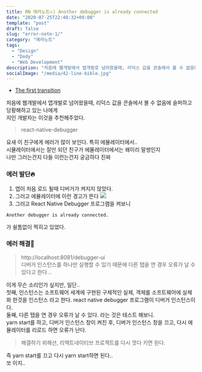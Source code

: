```yaml
---
title: RN 에러노트🔥) Another debugger is already connected
date: "2020-07-25T22:40:32+09:00"
template: "post"
draft: false
slug: "error-note-1/"
category: "에러노트"
tags:
  - "Design"
  - "Dody"
  - "Web Development"
description: "처음에 웹개발에서 앱개발로 넘어왔을때, 리덕스 값을 콘솔에서 볼 수 없음에 슬퍼하고 당황해하고 있는 나에게 지인 개발자는 이것을 추천해주었다. react-native-debugger ... "
socialImage: "/media/42-line-bible.jpg"
---
```


<!-- 다른 시리즈들을 넣어놓으면 되겠다. -->
- [The first transition](#the-first-transition)

처음에 웹개발에서 앱개발로 넘어왔을때, 리덕스 값을 콘솔에서 볼 수 없음에 슬퍼하고 당황해하고 있는 나에게   
지인 개발자는 이것을 추천해주었다. 

> react-native-debugger

요새 이 친구에게 에러가 많이 보인다. 특히 에뮬레이터에서..  
시뮬레이터에서는 잘만 되던 친구가 에뮬레이터에서는 왜이리 말썽인지   
나만 그러는건지 다들 이런는건지 궁금하다 진짜

### 에러 발단🔥
>
1. 앱이 처음 로드 될때 디버거가 켜지지 않았다.
2. 그러고 에뮬레이터에 이런 경고가 뜬다 
![](https://images.velog.io/images/dody_/post/4cbb3942-9d65-402f-8d2f-90703e05c7c8/Screen%20Shot%202020-07-20%20at%2011.44.32%20AM.png)
3. 그러고 React Native Debugger 프로그램을 켜보니
```
Another debugger is already connected.
```
가 쉴틈없이 찍히고 있었다. 



### 에러 해결🚒

> http://localhost:8081/debugger-ui   
   디버거 인스턴스를 하나만 실행할 수 있기 때문에 다른 탭을 연 경우 오류가 날 수 있다고 한다...

이게 무슨 소리인가 싶지만, 일단..      
첫째, 인스턴스는 소프트웨어 세계에 구현된 구체적인 실체, 객체를 소프트웨어에 실체화 한것을 인스턴스 라고 한다. react native debugger 프로그램이 디버거 인스턴스이다.      
둘째, 다른 탭을 연 경우 오류가 날 수 있다. 라는 것은 테스트 해보니.     
yarn start를 하고, 디버거 인스턴스 창이 켜진 후, 디버거 인스턴스 창을 끄고, 다시 에뮬레이터를 리로드 하면 오류가 난다.   

> 해결하기 위해선, 리액트네이티브 프로젝트를 다시 껏다 키면 된다. 

즉 yarn start를 끄고 다시 yarn start하면 된다..   
쏘 이지.. 